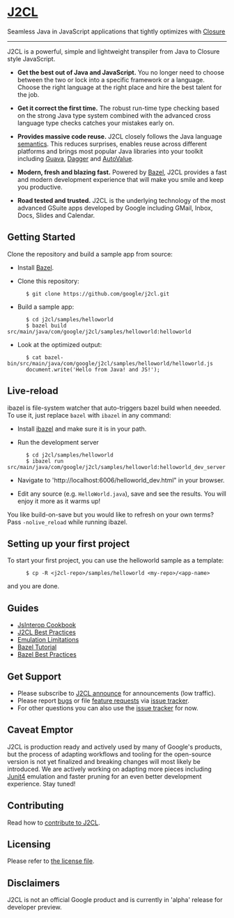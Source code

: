 # [J2CL](http://j2cl.io)

Seamless Java in JavaScript applications that tightly optimizes with
[Closure](https://github.com/google/closure-compiler)

---
J2CL is a powerful, simple and lightweight transpiler from Java to Closure style
JavaScript.

* **Get the best out of Java and JavaScript.** You no longer need to choose between
the two or lock into a specific framework or a language. Choose the right language
at the right place and hire the best talent for the job.

* **Get it correct the first time.** The robust run-time type checking based on
the strong Java type system combined with the advanced cross language type checks
catches your mistakes early on.

* **Provides massive code reuse.** J2CL closely follows the Java language
[semantics](docs/limitations.md). This reduces surprises, enables reuse across
different platforms and brings most popular Java libraries into your toolkit
including [Guava](https://github.com/google/guava), [Dagger](https://google.github.io/dagger/)
and [AutoValue](https://github.com/google/auto/tree/master/value).

* **Modern, fresh and blazing fast.** Powered by [Bazel](https://bazel.build/),
J2CL provides a fast and modern development experience that will make you smile
and keep you productive.

* **Road tested and trusted.** J2CL is the underlying technology of the most
advanced GSuite apps developed by Google including GMail, Inbox, Docs, Slides
and Calendar.


Getting Started
---
Clone the repository and build a sample app from source:

- Install [Bazel](https://bazel.build/versions/master/docs/install.html).

- Clone this repository:

```shell
      $ git clone https://github.com/google/j2cl.git
```

- Build a sample app:

```shell
      $ cd j2cl/samples/helloworld
      $ bazel build src/main/java/com/google/j2cl/samples/helloworld:helloworld
```

- Look at the optimized output:

```shell
      $ cat bazel-bin/src/main/java/com/google/j2cl/samples/helloworld/helloworld.js
      document.write('Hello from Java! and JS!');
```


Live-reload
---
ibazel is file-system watcher that auto-triggers bazel build when neeeded.
To use it, just replace ```bazel``` with ```ibazel``` in any command:

- Install [ibazel](https://github.com/bazelbuild/bazel-watcher#installation) and make sure it is in your path.

- Run the development server

```shell
      $ cd j2cl/samples/helloworld
      $ ibazel run src/main/java/com/google/j2cl/samples/helloworld:helloworld_dev_server
```
- Navigate to 'http://localhost:6006/helloworld_dev.html" in your browser.

- Edit any source (e.g. ```HelloWorld.java```), save and see the results.
You will enjoy it more as it warms up!

You like build-on-save but you would like to refresh on your own terms?
Pass ```-nolive_reload``` while running ibazel.


Setting up your first project
---
To start your first project, you can use the helloworld sample as a template:

```shell
      $ cp -R <j2cl-repo>/samples/helloworld <my-repo>/<app-name>
```

and you are done.


Guides
------
- [JsInterop Cookbook](docs/jsinterop-by-example.md)
- [J2CL Best Practices](docs/best-practices.md)
- [Emulation Limitations](docs/limitations.md)
- [Bazel Tutorial](https://docs.bazel.build/versions/master/tutorial/java.html)
- [Bazel Best Practices](https://docs.bazel.build/versions/master/best-practices.html)


Get Support
------
- Please subscribe to [J2CL announce](http://groups.google.com/forum/#!forum/j2cl-announce) for announcements (low traffic).
- Please report [bugs](https://github.com/google/j2cl/issues/new?template=bug_report.md&labels=bug)
or file [feature requests](https://github.com/google/j2cl/issues/new?template=feature_request.md&labels=enhancement)
via [issue tracker](https://github.com/google/j2cl/issues).
- For other questions you can also use the [issue tracker](https://github.com/google/j2cl/issues/new?template=question.md&labels=question) for now.


Caveat Emptor
-------------
J2CL is production ready and actively used by many of Google's products, but the
process of adapting workflows and tooling for the open-source version is not yet
finalized and breaking changes will most likely be introduced.
We are actively working on adapting more pieces including
[Junit4](https://junit.org/junit4/) emulation and faster pruning for an even
better development experience.
Stay tuned!

Contributing
------------
Read how to [contribute to J2CL](CONTRIBUTING.md).

Licensing
---------
Please refer to [the license file](LICENSE).

Disclaimers
-----------
J2CL is not an official Google product and is currently in 'alpha' release for developer preview.
